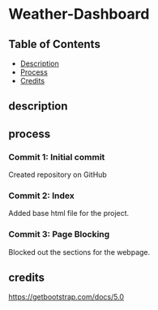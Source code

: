 # Weather-Dashboard


## Table of Contents

* [Description](#description)
* [Process](#process)
* [Credits](#credits)

## description 

## process

### Commit 1: Initial commit
Created repository on GitHub

### Commit 2: Index
Added base html file for the project. 

### Commit 3: Page Blocking
Blocked out the sections for the webpage. 

## credits
https://getbootstrap.com/docs/5.0